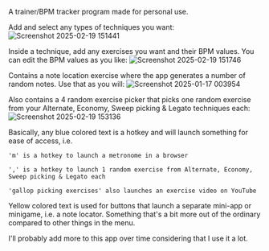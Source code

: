 A trainer/BPM tracker program made for personal use.

Add and select any types of techniques you want:
![Screenshot 2025-02-19 151441](https://github.com/user-attachments/assets/a3df3e3e-72f2-45ce-8b58-94b64a72a448)

Inside a technique, add any exercises you want and their BPM values. You can edit the BPM values as you like:
![Screenshot 2025-02-19 151746](https://github.com/user-attachments/assets/b7fe19ae-595d-4969-8c62-6a252b53f723)

Contains a note location exercise where the app generates a number of random notes. Use that as you will:
![Screenshot 2025-01-17 003954](https://github.com/user-attachments/assets/bf05c0a6-8d14-40b9-8a5e-3c6f9c160575)

Also contains a 4 random exercise picker that picks one random exercise from your Alternate, Economy, Sweep picking & Legato techniques each:
![Screenshot 2025-02-19 153136](https://github.com/user-attachments/assets/0e0967af-f07b-4faa-b4bc-f91f9fa58027)

Basically, any blue colored text is a hotkey and will launch something for ease of access, i.e.

`'m' is a hotkey to launch a metronome in a browser`

`',' is a hotkey to launch 1 random exercise from Alternate, Economy, Sweep picking & Legato each`

`'gallop picking exercises' also launches an exercise video on YouTube`

Yellow colored text is used for buttons that launch a separate mini-app or minigame, i.e. a note locator. Something that's a bit more out of the ordinary compared to other things in the menu.

I'll probably add more to this app over time considering that I use it a lot.
